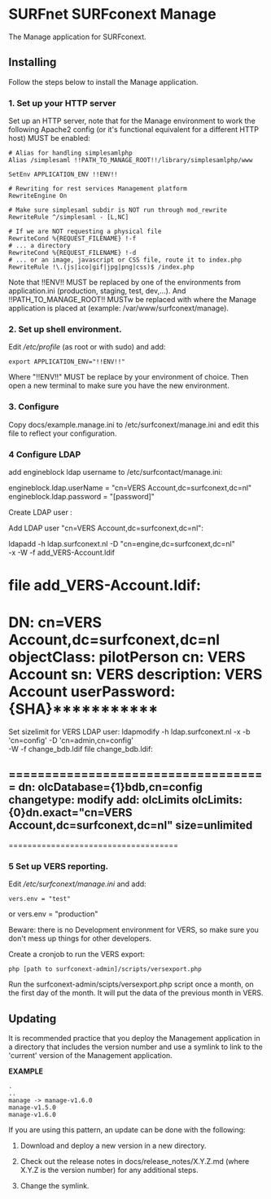 
# SURFnet SURFconext Manage #

The Manage application for SURFconext.

## Installing ##

Follow the steps below to install the Manage application.

### 1. Set up your HTTP server ###

Set up an HTTP server, note that for the Manage environment to work the following Apache2 config
(or it's functional equivalent for a different HTTP host) MUST be enabled:

    # Alias for handling simplesamlphp
    Alias /simplesaml !!PATH_TO_MANAGE_ROOT!!/library/simplesamlphp/www

    SetEnv APPLICATION_ENV !!ENV!!

    # Rewriting for rest services Management platform
    RewriteEngine On

    # Make sure simplesaml subdir is NOT run through mod_rewrite
    RewriteRule ^/simplesaml - [L,NC]

    # If we are NOT requesting a physical file
    RewriteCond %{REQUEST_FILENAME} !-f
    # ... a directory
    RewriteCond %{REQUEST_FILENAME} !-d
    # ... or an image, javascript or CSS file, route it to index.php
    RewriteRule !\.(js|ico|gif|jpg|png|css)$ /index.php

Note that !!ENV!! MUST be replaced by one of the environments from application.ini (production, staging, test, dev,...).
And !!PATH_TO_MANAGE_ROOT!! MUSTw be replaced with where the Manage application is placed at (example: /var/www/surfconext/manage).

### 2. Set up shell environment.

Edit */etc/profile* (as root or with sudo) and add:

    export APPLICATION_ENV="!!ENV!!"

Where "!!ENV!!" MUST be replace by your environment of choice.
Then open a new terminal to make sure you have the new environment.

### 3. Configure ###

Copy docs/example.manage.ini to /etc/surfconext/manage.ini and edit this file to reflect your configuration.

### 4 Configure LDAP

add engineblock ldap username to /etc/surfcontact/manage.ini:

engineblock.ldap.userName = "cn=VERS Account,dc=surfconext,dc=nl"
engineblock.ldap.password = "[password]"

Create LDAP user :

Add LDAP user "cn=VERS Account,dc=surfconext,dc=nl":

ldapadd -h ldap.surfconext.nl -D "cn=engine,dc=surfconext,dc=nl" \
    -x -W -f add_VERS-Account.ldif

file add_VERS-Account.ldif:
==================================== 
DN: cn=VERS Account,dc=surfconext,dc=nl
objectClass: pilotPerson
cn: VERS Account
sn: VERS
description: VERS Account
userPassword: {SHA}***********
====================================

Set sizelimit for VERS LDAP user:
ldapmodify -h ldap.surfconext.nl -x -b 'cn=config' -D 'cn=admin,cn=config' \
    -W -f change_bdb.ldif
file change_bdb.ldif:

==================================== 
dn: olcDatabase={1}bdb,cn=config
changetype: modify
add: olcLimits
olcLimits: {0}dn.exact="cn=VERS Account,dc=surfconext,dc=nl" size=unlimited
-
====================================

### 5 Set up VERS reporting.

Edit */etc/surfconext/manage.ini* and add:

    vers.env = "test"

or
    vers.env = "production"

Beware: there is no Development environment for VERS,
so make sure you don't mess up things for other developers.

Create a cronjob to run the VERS export:

    php [path to surfconext-admin]/scripts/versexport.php

Run the surfconext-admin/scipts/versexport.php script once a month,
on the first day of the month.
It will put the data of the previous month in VERS.

## Updating ##

It is recommended practice that you deploy the Management application in a directory that includes the version number and use a
symlink to link to the 'current' version of the Management application.

**EXAMPLE**

    .
    ..
    manage -> manage-v1.6.0
    manage-v1.5.0
    manage-v1.6.0

If you are using this pattern, an update can be done with the following:

1. Download and deploy a new version in a new directory.

2. Check out the release notes in docs/release_notes/X.Y.Z.md (where X.Y.Z is the version number) for any
   additional steps.

3. Change the symlink.